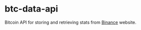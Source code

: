 # btc-data-api
Bitcoin API for storing and retrieving stats from [Binance](https://www.binance.com/en) website.
